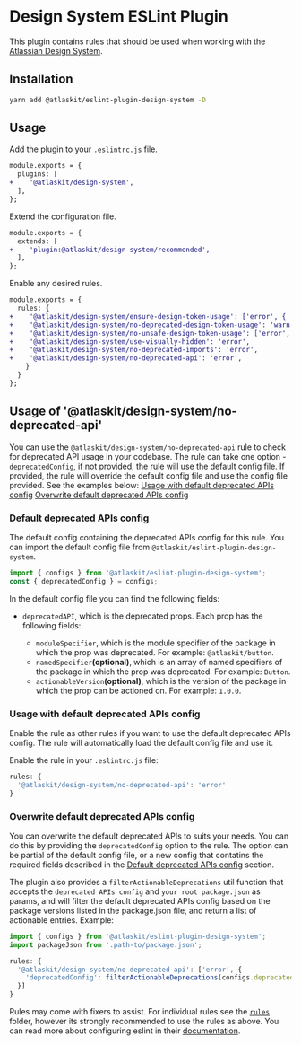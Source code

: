 # Design System ESLint Plugin

This plugin contains rules that should be used when working with the [Atlassian Design System](https://atlassian.design).

## Installation

```sh
yarn add @atlaskit/eslint-plugin-design-system -D
```

## Usage

Add the plugin to your `.eslintrc.js` file.

```diff
module.exports = {
  plugins: [
+    '@atlaskit/design-system',
  ],
};
```

Extend the configuration file.

```diff
module.exports = {
  extends: [
+    'plugin:@atlaskit/design-system/recommended',
  ],
};
```

Enable any desired rules.

```diff
module.exports = {
  rules: {
+    '@atlaskit/design-system/ensure-design-token-usage': ['error', { 'shouldEnsureFallbackUsage': true }],
+    '@atlaskit/design-system/no-deprecated-design-token-usage': 'warn',
+    '@atlaskit/design-system/no-unsafe-design-token-usage': ['error', { 'shouldEnsureFallbackUsage': true }],
+    '@atlaskit/design-system/use-visually-hidden': 'error',
+    '@atlaskit/design-system/no-deprecated-imports': 'error',
+    '@atlaskit/design-system/no-deprecated-api': 'error',
    }
  }
};
```

## Usage of '@atlaskit/design-system/no-deprecated-api'

You can use the `@atlaskit/design-system/no-deprecated-api` rule to check for deprecated API usage in your codebase. The rule can take one option - `deprecatedConfig`, if not provided, the rule will use the default config file. If provided, the rule will override the default config file and use the config file provided.
See the examples below:
[Usage with default deprecated APIs config](###Usage-with-default-deprecated-APIs-config)
[Overwrite default deprecated APIs config](###Overwrite-default-deprecated-APIs-config)

### Default deprecated APIs config

The default config containing the deprecated APIs config for this rule. You can import the default config file from `@atlaskit/eslint-plugin-design-system`.

```js
import { configs } from '@atlaskit/eslint-plugin-design-system';
const { deprecatedConfig } = configs;
```

In the default config file you can find the following fields:

- `deprecatedAPI`, which is the deprecated props. Each prop has the following fields:

  - `moduleSpecifier`, which is the module specifier of the package in which the prop was deprecated. For example: `@atlaskit/button`.
  - `namedSpecifier`**(optional)**, which is an array of named specifiers of the package in which the prop was deprecated. For example: `Button`.
  - `actionableVersion`**(optional)**, which is the version of the package in which the prop can be actioned on. For example: `1.0.0`.

### Usage with default deprecated APIs config

Enable the rule as other rules if you want to use the default deprecated APIs config. The rule will automatically load the default config file and use it.

Enable the rule in your `.eslintrc.js` file:

```js
rules: {
  '@atlaskit/design-system/no-deprecated-api': 'error'
}
```

### Overwrite default deprecated APIs config

You can overwrite the default deprecated APIs to suits your needs. You can do this by providing the `deprecatedConfig` option to the rule. The option can be partial of the default config file, or a new config that contatins the required fields described in the [Default deprecated APIs config](###Default-deprecated-APIs-config) section.

The plugin also provides a `filterActionableDeprecations` util function that accepts the `deprecated APIs config` and `your root package.json` as params, and will filter the default deprecated APIs config based on the package versions listed in the package.json file, and return a list of actionable entries.
Example:

```js
import { configs } from '@atlaskit/eslint-plugin-design-system';
import packageJson from '.path-to/package.json';

rules: {
  '@atlaskit/design-system/no-deprecated-api': ['error', {
    'deprecatedConfig': filterActionableDeprecations(configs.deprecatedConfig, JSON.parse(packageJson)),
  }]
}
```

Rules may come with fixers to assist.
For individual rules see the [`rules`](./src/rules) folder,
however its strongly recommended to use the rules as above.
You can read more about configuring eslint in their [documentation](https://eslint.org/docs/user-guide/configuring).
